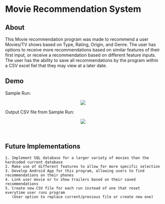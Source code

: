 # Movie Recommendation System

## About

This Movie recommendation program was made to recommend a user Movies/TV shows based on Type, Rating, Origin, and Genre.
The user has options to receive more recommendations based on similar features of their first input, or receive a recommendation based on different feature inputs.
The user has the ability to save all recommendations by the program within a CSV excel fiel that they may view at a later date.

## Demo

Sample Run: <br />
<p align="center">
	<img src="https://user-images.githubusercontent.com/73859429/163281378-ecd63ab5-9b4a-4140-87b0-8b02ed2fb0b0.PNG">
</p>
Output CSV file from Sample Run:<br />
<p align="center">
<img src="https://user-images.githubusercontent.com/73859429/163281482-4b6222c1-f172-48d5-b601-d5a99bf24101.PNG">
</p>
<br />

## Future Implementations

	1. Implement SQL database for a larger variety of movies than the hardcoded current database
	2. Make use of different features to allow for more specific selection
	3. Develop Android App for this program, allowing users to find recommendations on their phones
	4. Link user movie or tv show trailers based on their saved recommendations
	5. Create new CSV file for each run instead of one that reset everytime user runs program 
	   (User option to replace current/previous file or create new one)




